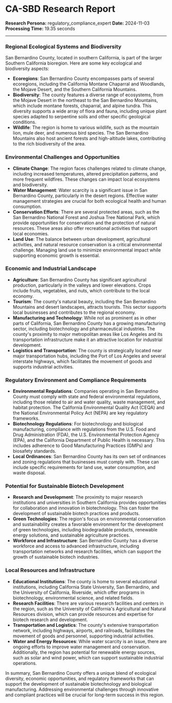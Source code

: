 # CA-SBD Research Report

**Research Persona:** regulatory_compliance_expert
**Date:** 2024-11-03
**Processing Time:** 19.35 seconds

---

### Regional Ecological Systems and Biodiversity

San Bernardino County, located in southern California, is part of the larger Southern California bioregion. Here are some key ecological and biodiversity aspects:

- **Ecoregions**: San Bernardino County encompasses parts of several ecoregions, including the California Montane Chaparral and Woodlands, the Mojave Desert, and the Southern California Mountains.
- **Biodiversity**: The county features a diverse range of ecosystems, from the Mojave Desert in the northeast to the San Bernardino Mountains, which include montane forests, chaparral, and alpine tundra. This diversity supports a wide array of flora and fauna, including unique plant species adapted to serpentine soils and other specific geological conditions.
- **Wildlife**: The region is home to various wildlife, such as the mountain lion, mule deer, and numerous bird species. The San Bernardino Mountains also host ancient forests and high-altitude lakes, contributing to the rich biodiversity of the area.

### Environmental Challenges and Opportunities

- **Climate Change**: The region faces challenges related to climate change, including increased temperatures, altered precipitation patterns, and more frequent wildfires. These changes can impact local ecosystems and biodiversity.
- **Water Management**: Water scarcity is a significant issue in San Bernardino County, particularly in the desert regions. Effective water management strategies are crucial for both ecological health and human consumption.
- **Conservation Efforts**: There are several protected areas, such as the San Bernardino National Forest and Joshua Tree National Park, which provide opportunities for conservation and the protection of natural resources. These areas also offer recreational activities that support local economies.
- **Land Use**: The balance between urban development, agricultural activities, and natural resource conservation is a critical environmental challenge. Managing land use to minimize environmental impact while supporting economic growth is essential.

### Economic and Industrial Landscape

- **Agriculture**: San Bernardino County has significant agricultural production, particularly in the valleys and lower elevations. Crops include fruits, vegetables, and nuts, which contribute to the local economy.
- **Tourism**: The county's natural beauty, including the San Bernardino Mountains and desert landscapes, attracts tourists. This sector supports local businesses and contributes to the regional economy.
- **Manufacturing and Technology**: While not as prominent as in other parts of California, San Bernardino County has a growing manufacturing sector, including biotechnology and pharmaceutical industries. The county's proximity to major metropolitan areas like Los Angeles and its transportation infrastructure make it an attractive location for industrial development.
- **Logistics and Transportation**: The county is strategically located near major transportation hubs, including the Port of Los Angeles and several interstate highways, which facilitates the movement of goods and supports industrial activities.

### Regulatory Environment and Compliance Requirements

- **Environmental Regulations**: Companies operating in San Bernardino County must comply with state and federal environmental regulations, including those related to air and water quality, waste management, and habitat protection. The California Environmental Quality Act (CEQA) and the National Environmental Policy Act (NEPA) are key regulatory frameworks.
- **Biotechnology Regulations**: For biotechnology and biological manufacturing, compliance with regulations from the U.S. Food and Drug Administration (FDA), the U.S. Environmental Protection Agency (EPA), and the California Department of Public Health is necessary. This includes adherence to Good Manufacturing Practices (GMPs) and biosafety standards.
- **Local Ordinances**: San Bernardino County has its own set of ordinances and zoning regulations that businesses must comply with. These can include specific requirements for land use, water consumption, and waste disposal.

### Potential for Sustainable Biotech Development

- **Research and Development**: The proximity to major research institutions and universities in Southern California provides opportunities for collaboration and innovation in biotechnology. This can foster the development of sustainable biotech practices and products.
- **Green Technologies**: The region's focus on environmental conservation and sustainability creates a favorable environment for the development of green technologies, including biodegradable products, renewable energy solutions, and sustainable agriculture practices.
- **Workforce and Infrastructure**: San Bernardino County has a diverse workforce and access to advanced infrastructure, including transportation networks and research facilities, which can support the growth of sustainable biotech industries.

### Local Resources and Infrastructure

- **Educational Institutions**: The county is home to several educational institutions, including California State University, San Bernardino, and the University of California, Riverside, which offer programs in biotechnology, environmental science, and related fields.
- **Research Facilities**: There are various research facilities and centers in the region, such as the University of California's Agricultural and Natural Resources division, which can provide resources and expertise for biotech research and development.
- **Transportation and Logistics**: The county's extensive transportation network, including highways, airports, and railroads, facilitates the movement of goods and personnel, supporting industrial activities.
- **Water and Energy Resources**: While water scarcity is an issue, there are ongoing efforts to improve water management and conservation. Additionally, the region has potential for renewable energy sources, such as solar and wind power, which can support sustainable industrial operations.

In summary, San Bernardino County offers a unique blend of ecological diversity, economic opportunities, and regulatory frameworks that can support the development of sustainable biotechnology and biological manufacturing. Addressing environmental challenges through innovative and compliant practices will be crucial for long-term success in this region.